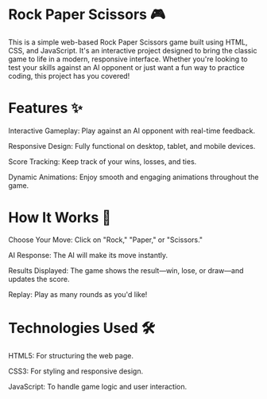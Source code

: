 # Rock Paper Scissors 🎮
This is a simple web-based Rock Paper Scissors game built using HTML, CSS, and JavaScript. It's an interactive project designed to bring the classic game to life in a modern, responsive interface. Whether you're looking to test your skills against an AI opponent or just want a fun way to practice coding, this project has you covered!

# Features ✨
Interactive Gameplay: Play against an AI opponent with real-time feedback.

Responsive Design: Fully functional on desktop, tablet, and mobile devices.

Score Tracking: Keep track of your wins, losses, and ties.

Dynamic Animations: Enjoy smooth and engaging animations throughout the game.

# How It Works 🚀
Choose Your Move: Click on "Rock," "Paper," or "Scissors."

AI Response: The AI will make its move instantly.

Results Displayed: The game shows the result—win, lose, or draw—and updates the score.

Replay: Play as many rounds as you'd like!

# Technologies Used 🛠️
HTML5: For structuring the web page.

CSS3: For styling and responsive design.

JavaScript: To handle game logic and user interaction.
